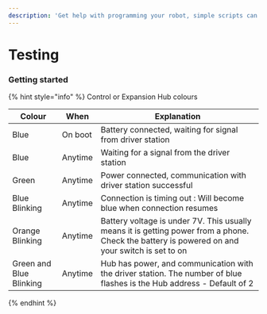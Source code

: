 ```yaml
---
description: 'Get help with programming your robot, simple scripts can be found here.'
---
```


# Testing
### Getting started

{% hint style="info" %}
Control or Expansion Hub colours

| Colour                  | When    | Explanation                                                                                                                                    |
|-------------------------|---------|------------------------------------------------------------------------------------------------------------------------------------------------|
| Blue                    | On boot | Battery connected, waiting for signal from driver station                                                                                      |
| Blue                    | Anytime | Waiting for a signal from the driver station                                                                                                   |
| Green                   | Anytime | Power connected, communication with driver station successful                                                                                  |
| Blue Blinking           | Anytime | Connection is timing out : Will become blue when connection resumes                                                                            |
| Orange Blinking         | Anytime | Battery voltage is under 7V. This usually means it is getting power from a phone. Check the battery is powered on and your switch is set to on |
| Green and Blue Blinking | Anytime | Hub has power, and communication with the driver station. The number of blue flashes is the Hub address - Default of 2                         |
{% endhint %}